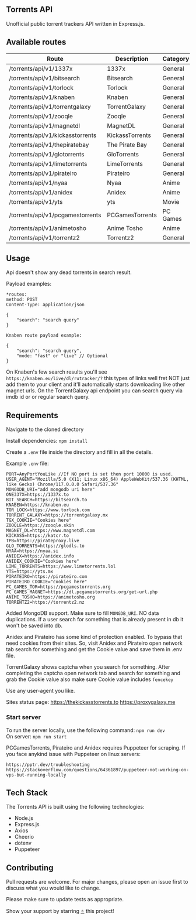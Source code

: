 ## Torrents API

Unofficial public torrent trackers API written in Express.js.

## Available routes

| Route                            | Description     | Category |
| -------------------------------- | --------------- | -------- |
| /torrents/api/v1/1337x           | 1337x           | General  |
| /torrents/api/v1/bitsearch       | Bitsearch       | General  |
| /torrents/api/v1/torlock         | Torlock         | General  |
| /torrents/api/v1/knaben          | Knaben          | General  |
| /torrents/api/v1/torrentgalaxy   | TorrentGalaxy   | General  |
| /torrents/api/v1/zooqle          | Zooqle          | General  |
| /torrents/api/v1/magnetdl        | MagnetDL        | General  |
| /torrents/api/v1/kickasstorrents | KickassTorrents | General  |
| /torrents/api/v1/thepiratebay    | The Pirate Bay  | General  |
| /torrents/api/v1/glotorrents     | GloTorrents     | General  |
| /torrents/api/v1/limetorrents    | LimeTorrents    | General  |
| /torrents/api/v1/pirateiro       | Pirateiro       | General  |
| /torrents/api/v1/nyaa            | Nyaa            | Anime    |
| /torrents/api/v1/anidex          | Anidex          | Anime    |
| /torrents/api/v1/yts             | yts             | Movie    |
| /torrents/api/v1/pcgamestorrents | PCGamesTorrents | PC Games |
| /torrents/api/v1/animetosho      | Anime Tosho     | Anime    |
| /torrents/api/v1/torrentz2       | Torrentz2       | General  |

## Usage

Api doesn't show any dead torrents in search result.

Payload examples:

```
*routes:
method: POST
Content-Type: application/json

{
    "search": "search query"
}

Knaben route payload example:

{
    "search": "search query",
    "mode: "fast" or "live" // Optional
}
```

On Knaben's few search results you'll see
`https://knaben.eu/live/dl/rutracker/?` this types of links
well fret NOT just add them to your client and it'll automatically
starts downloading like other magnet urls.
On the TorrentGalaxy api endpoint you can search query via imdb id or or regular search query.

## Requirements

Navigate to the cloned directory

Install dependencies: `npm install`

Create a `.env` file inside the directory and fill in all the details.

Example `.env` file:

```
PORT=AnyPortYouLike //If NO port is set then port 10000 is used.
USER_AGENT="Mozilla/5.0 (X11; Linux x86_64) AppleWebKit/537.36 (KHTML, like Gecko) Chrome/117.0.0.0 Safari/537.36"
MONGODB_URI="add mongodb uri here"
ONE337X=https://1337x.to
BIT_SEARCH=https://bitsearch.to
KNABEN=https://knaben.eu
TOR_LOCK=https://www.torlock.com
TORRENT_GALAXY=https://torrentgalaxy.mx
TGX_COOKIE="Cookies here"
ZOOQLE=https://zooqle.skin
MAGNET_DL=https://www.magnetdl.com
KICKASS=https://katcr.to
TPB=https://pirateproxy.live
GLO_TORRENTS=https://glodls.to
NYAA=https://nyaa.si
ANIDEX=https://anidex.info
ANIDEX_COOKIE="Cookies here"
LIME_TORRENTS=https://www.limetorrents.lol
YTS=https://yts.mx
PIRATEIRO=https://pirateiro.com
PIRATEIRO_COOKIE="cookies here"
PC_GAMES_TOR=https://pcgamestorrents.org
PC_GAMES_MAGNET=https://dl.pcgamestorrents.org/get-url.php
ANIME_TOSHO=https://animetosho.org
TORRENTZ2=https://torrentz2.nz
```

Added MongoDB support. Make sure to fill `MONGDB_URI`. NO data duplications. If a user 
search for something that is already present in db it won't be saved into db.

Anidex and Pirateiro has some kind of protection enabled. To bypass that
need cookies from their sites. So, visit Anidex and Pirateiro open network tab
search for something and get the Cookie value and save them in .env file.

TorrentGalaxy shows captcha when you search for something. After completing the captcha open
network tab and search for something and grab the Cookie value also make sure Cookie value includes `fencekey`

Use any user-agent you like.

Sites status page:
https://thekickasstorrents.to
https://proxygalaxy.me

### Start server

To run the server locally, use the following command: `npm run dev`
<br>On server: `npm run start`

PCGamesTorrents, Pirateiro and Anidex requires Puppeteer for scraping.
If you face anykind issue with Puppeteer on linux servers:

```
https://pptr.dev/troubleshooting
https://stackoverflow.com/questions/64361897/puppeteer-not-working-on-vps-but-running-locally

```

## Tech Stack

The Torrents API is built using the following technologies:

- Node.js
- Express.js
- Axios
- Cheerio
- dotenv
- Puppeteer

## Contributing

Pull requests are welcome. For major changes, please open an issue first
to discuss what you would like to change.

Please make sure to update tests as appropriate.

Show your support by starring [⭐️](https://github.com/joybiswas007/torrents-api/stargazers) this project!
